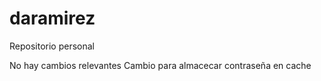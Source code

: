 # daramirez
Repositorio personal

No hay cambios relevantes
Cambio para almacecar contraseña en cache